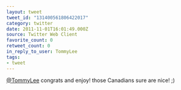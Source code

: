 ```yaml
---
layout: tweet
tweet_id: "131400561806422017"
category: twitter
date: 2011-11-01T16:01:49.000Z
source: Twitter Web Client
favorite_count: 0
retweet_count: 0
in_reply_to_user: TommyLee
tags:
- tweet
---
```


[@TommyLee](https://twitter.com/@TommyLee) congrats and enjoy! those Canadians sure are nice! ;)
